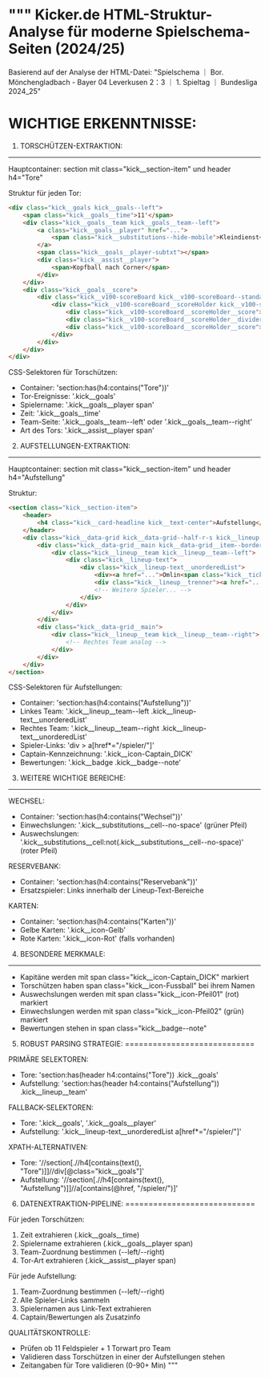 """
Kicker.de HTML-Struktur-Analyse für moderne Spielschema-Seiten (2024/25)
=======================================================================

Basierend auf der Analyse der HTML-Datei:
"Spielschema ｜ Bor. Mönchengladbach - Bayer 04 Leverkusen 2：3 ｜ 1. Spieltag ｜ Bundesliga 2024_25"

WICHTIGE ERKENNTNISSE:
=====================

1. TORSCHÜTZEN-EXTRAKTION:
--------------------------

Hauptcontainer: section mit class="kick__section-item" und header h4="Tore"

Struktur für jeden Tor:
```html
<div class="kick__goals kick__goals--left">
    <span class="kick__goals__time">11'</span>
    <div class="kick__goals__team kick__goals__team--left">
        <a class="kick__goals__player" href="...">
            <span class="kick__substitutions--hide-mobile">Kleindienst</span>
        </a>
        <span class="kick__goals__player-subtxt"></span>
        <div class="kick__assist__player">
            <span>Kopfball nach Corner</span>
        </div>
    </div>
    <div class="kick__goals__score">
        <div class="kick__v100-scoreBoard kick__v100-scoreBoard--standard kick__v100-scoreBoard--goals__score">
            <div class="kick__v100-scoreBoard__scoreHolder kick__v100-scoreBoard__scoreHolder--transparent">
                <div class="kick__v100-scoreBoard__scoreHolder__score">1</div>
                <div class="kick__v100-scoreBoard__scoreHolder__divider">:</div>
                <div class="kick__v100-scoreBoard__scoreHolder__score">0</div>
            </div>
        </div>
    </div>
</div>
```

CSS-Selektoren für Torschützen:
- Container: 'section:has(h4:contains("Tore"))'
- Tor-Ereignisse: '.kick__goals'
- Spielername: '.kick__goals__player span'
- Zeit: '.kick__goals__time'
- Team-Seite: '.kick__goals__team--left' oder '.kick__goals__team--right'
- Art des Tors: '.kick__assist__player span'

2. AUFSTELLUNGEN-EXTRAKTION:
----------------------------

Hauptcontainer: section mit class="kick__section-item" und header h4="Aufstellung"

Struktur:
```html
<section class="kick__section-item">
    <header>
        <h4 class="kick__card-headline kick__text-center">Aufstellung</h4>
    </header>
    <div class="kick__data-grid kick__data-grid--half-r-s kick__lineup kick__lineup--player">
        <div class="kick__data-grid__main kick__data-grid__item--border-right">
            <div class="kick__lineup__team kick__lineup__team--left">
                <div class="kick__lineup-text">
                    <div class="kick__lineup-text__unorderedList">
                        <div><a href="...">Omlin<span class="kick__ticker-icon...">Captain</span><span class="kick__badge">2,5</span></a></div>
                        <div class="kick__lineup__trenner"><a href="...">Scally<span class="kick__badge">4,0</span></a></div>
                        <!-- Weitere Spieler... -->
                    </div>
                </div>
            </div>
        </div>
        <div class="kick__data-grid__main">
            <div class="kick__lineup__team kick__lineup__team--right">
                <!-- Rechtes Team analog -->
            </div>
        </div>
    </div>
</section>
```

CSS-Selektoren für Aufstellungen:
- Container: 'section:has(h4:contains("Aufstellung"))'
- Linkes Team: '.kick__lineup__team--left .kick__lineup-text__unorderedList'
- Rechtes Team: '.kick__lineup__team--right .kick__lineup-text__unorderedList'
- Spieler-Links: 'div > a[href*="/spieler/"]'
- Captain-Kennzeichnung: '.kick__icon-Captain_DICK'
- Bewertungen: '.kick__badge .kick__badge--note'

3. WEITERE WICHTIGE BEREICHE:
-----------------------------

WECHSEL:
- Container: 'section:has(h4:contains("Wechsel"))'
- Einwechslungen: '.kick__substitutions__cell--no-space' (grüner Pfeil)
- Auswechslungen: '.kick__substitutions__cell:not(.kick__substitutions__cell--no-space)' (roter Pfeil)

RESERVEBANK:
- Container: 'section:has(h4:contains("Reservebank"))'
- Ersatzspieler: Links innerhalb der Lineup-Text-Bereiche

KARTEN:
- Container: 'section:has(h4:contains("Karten"))'
- Gelbe Karten: '.kick__icon-Gelb'
- Rote Karten: '.kick__icon-Rot' (falls vorhanden)

4. BESONDERE MERKMALE:
----------------------

- Kapitäne werden mit span class="kick__icon-Captain_DICK" markiert
- Torschützen haben span class="kick__icon-Fussball" bei ihrem Namen
- Auswechslungen werden mit span class="kick__icon-Pfeil01" (rot) markiert
- Einwechslungen werden mit span class="kick__icon-Pfeil02" (grün) markiert
- Bewertungen stehen in span class="kick__badge--note"

5. ROBUST PARSING STRATEGIE:
============================

PRIMÄRE SELEKTOREN:
- Tore: 'section:has(header h4:contains("Tore")) .kick__goals'
- Aufstellung: 'section:has(header h4:contains("Aufstellung")) .kick__lineup__team'

FALLBACK-SELEKTOREN:
- Tore: '.kick__goals', '.kick__goals__player'
- Aufstellung: '.kick__lineup-text__unorderedList a[href*="/spieler/"]'

XPATH-ALTERNATIVEN:
- Tore: '//section[.//h4[contains(text(), "Tore")]]//div[@class="kick__goals"]'
- Aufstellung: '//section[.//h4[contains(text(), "Aufstellung")]]//a[contains(@href, "/spieler/")]'

6. DATENEXTRAKTION-PIPELINE:
============================

Für jeden Torschützen:
1. Zeit extrahieren (.kick__goals__time)
2. Spielername extrahieren (.kick__goals__player span)
3. Team-Zuordnung bestimmen (--left/--right)
4. Tor-Art extrahieren (.kick__assist__player span)

Für jede Aufstellung:
1. Team-Zuordnung bestimmen (--left/--right)
2. Alle Spieler-Links sammeln
3. Spielernamen aus Link-Text extrahieren
4. Captain/Bewertungen als Zusatzinfo

QUALITÄTSKONTROLLE:
- Prüfen ob 11 Feldspieler + 1 Torwart pro Team
- Validieren dass Torschützen in einer der Aufstellungen stehen
- Zeitangaben für Tore validieren (0-90+ Min)
"""
